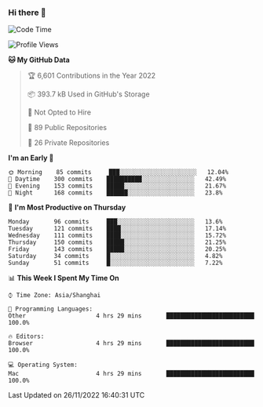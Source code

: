 ### Hi there 👋

<!--
**qbosen/qbosen** is a ✨ _special_ ✨ repository because its `README.md` (this file) appears on your GitHub profile.

Here are some ideas to get you started:

- 🔭 I’m currently working on ...
- 🌱 I’m currently learning ...
- 👯 I’m looking to collaborate on ...
- 🤔 I’m looking for help with ...
- 💬 Ask me about ...
- 📫 How to reach me: ...
- 😄 Pronouns: ...
- ⚡ Fun fact: ...
-->

<!--START_SECTION:waka-->
![Code Time](http://img.shields.io/badge/Code%20Time-1%2C088%20hrs%2056%20mins-blue)

![Profile Views](http://img.shields.io/badge/Profile%20Views-11-blue)

**🐱 My GitHub Data** 

> 🏆 6,601 Contributions in the Year 2022
 > 
> 📦 393.7 kB Used in GitHub's Storage 
 > 
> 🚫 Not Opted to Hire
 > 
> 📜 89 Public Repositories 
 > 
> 🔑 26 Private Repositories  
 > 
**I'm an Early 🐤** 

```text
🌞 Morning    85 commits     ███░░░░░░░░░░░░░░░░░░░░░░   12.04% 
🌆 Daytime    300 commits    ██████████░░░░░░░░░░░░░░░   42.49% 
🌃 Evening    153 commits    █████░░░░░░░░░░░░░░░░░░░░   21.67% 
🌙 Night      168 commits    ██████░░░░░░░░░░░░░░░░░░░   23.8%

```
📅 **I'm Most Productive on Thursday** 

```text
Monday       96 commits     ███░░░░░░░░░░░░░░░░░░░░░░   13.6% 
Tuesday      121 commits    ████░░░░░░░░░░░░░░░░░░░░░   17.14% 
Wednesday    111 commits    ████░░░░░░░░░░░░░░░░░░░░░   15.72% 
Thursday     150 commits    █████░░░░░░░░░░░░░░░░░░░░   21.25% 
Friday       143 commits    █████░░░░░░░░░░░░░░░░░░░░   20.25% 
Saturday     34 commits     █░░░░░░░░░░░░░░░░░░░░░░░░   4.82% 
Sunday       51 commits     █░░░░░░░░░░░░░░░░░░░░░░░░   7.22%

```


📊 **This Week I Spent My Time On** 

```text
⌚︎ Time Zone: Asia/Shanghai

💬 Programming Languages: 
Other                    4 hrs 29 mins       █████████████████████████   100.0%

🔥 Editors: 
Browser                  4 hrs 29 mins       █████████████████████████   100.0%

💻 Operating System: 
Mac                      4 hrs 29 mins       █████████████████████████   100.0%

```


 Last Updated on 26/11/2022 16:40:31 UTC
<!--END_SECTION:waka-->

